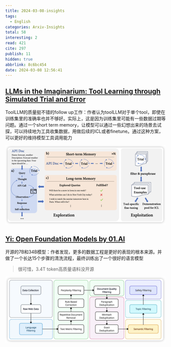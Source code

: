 ```yaml
---
title: 2024-03-08-insights
tags:
  - English
categories: Arxiv-Insights
total: 58
interesting: 2
read: 421
cite: 297
publish: 11
hidden: true
abbrlink: 8c6bc454
date: 2024-03-08 12:56:41
---
```


## [LLMs in the Imaginarium: Tool Learning through Simulated Trial and Error](https://arxiv.org/pdf/2403.04746.pdf)

ToolLLM的质量挺不错的follow up工作：作者认为toolLLM对于单个tool，即使在训练集里的准确率也并不够好。实际上，这是因为训练集里可能有一些数据过期等问题。通过一个short term memory，让模型可以通过一些幻想出来的场景去试探，可以持续地为工具收集数据，用做后续的ICL或者finetune。通过这种方案，可以更好的维持模型工具调用能力

<img src="../../files/images/arxiv-insights/2024-03-04-03-08/imagine.png" >



## [Yi: Open Foundation Models by 01.AI](https://arxiv.org/pdf/2403.04652.pdf)

开源的7B和34B模型：作者发现，更多的数据工程是更好的表现的根本来源。并做了一个长达15个步骤的清洗流程，最终训练出了一个很好的语言模型

> 很可惜，3.4T token高质量语料没开源

<img src="../../files/images/arxiv-insights/2024-03-04-03-08/yi.png"     >
